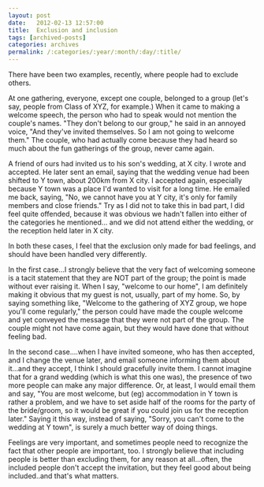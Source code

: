 ```yaml
---
layout: post
date:	2012-02-13 12:57:00
title:  Exclusion and inclusion
tags: [archived-posts]
categories: archives
permalink: /:categories/:year/:month/:day/:title/
---
```

There have been two examples, recently, where people had to exclude others.

At one gathering, everyone, except one couple, belonged to a group (let's say, people from Class of XYZ, for example.) When it came to making a welcome speech, the person who had to speak would not mention the couple's names. "They don't belong to our group," he said in an annoyed voice, "And they've invited themselves. So I am not going to welcome them." The couple, who had actually come because they had heard so much about the fun gatherings of the group, never came again.

A friend of ours had invited us to his son's wedding, at X city. I  wrote and accepted. He later sent an email, saying that the wedding venue had been shifted to Y town, about 200km from X city. I  accepted again, especially because Y town was a place I'd wanted to visit for a long time. He emailed me back, saying, "No, we cannot have you at Y city, it's only for family members and close friends." Try as I did not to take this in bad part, I did feel quite offended, because it was obvious we hadn't fallen into either of the categories he mentioned... and we did not attend either the wedding, or the reception held later in X city.

In both these cases, I feel that the exclusion only made for bad feelings, and should have been handled very differently.

In the first case...I strongly believe that the very fact of welcoming someone is a tacit statement that they are NOT part of the group; the point is made without ever raising it. When I say, "welcome to our home", I am definitely making it obvious that my guest is not, usually, part of my home. So, by saying something like, "Welcome to the gathering of XYZ group, we hope you'll come regularly," the person could have made the couple welcome and yet conveyed the message that they were not part of the group. The couple might not have come again, but they would have done that without feeling bad.

In the second case....when I have invited someone, who has then accepted, and I change the venue later, and email someone informing them about it...and they accept, I think I should gracefully invite them. I cannot imagine that for a grand wedding (which is what this one was), the presence of two more people can make any major difference. Or, at least, I would email them and say, "You are most welcome, but (eg) accommodation in Y town is rather a problem, and we have to set aside half of the rooms for the party of the bride/groom, so it would be great if you could join us for the reception later."  Saying it this way, instead of saying, "Sorry, you can't come to the wedding at Y town", is surely a much better way of doing things. 

Feelings are very important, and sometimes people need to recognize the fact that other people are important, too. I strongly believe that including people is better than excluding them, for any reason at all...often, the included people don't accept the invitation, but they feel good about being included..and that's what matters.
